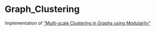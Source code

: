 # Graph_Clustering

Implementation of ["Multi-scale Clustering in Graphs using Modularity"](http://www.diva-portal.org/smash/get/diva2:1292782/FULLTEXT01.pdf)
